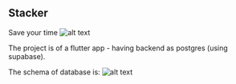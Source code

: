 ## Stacker
Save your time
![alt text]('Stacker.png')


The project is of a flutter app - having backend as postgres (using supabase).


The schema of database is:
![alt text]('https://imgur.com/oOKYyMi')
